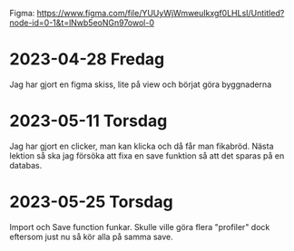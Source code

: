Figma: https://www.figma.com/file/YUUyWjWmweuIkxgf0LHLsI/Untitled?node-id=0-1&t=lNwb5eoNGn97owol-0

# 2023-04-28 Fredag
Jag har gjort en figma skiss, lite på view och börjat göra byggnaderna

# 2023-05-11 Torsdag
Jag har gjort en clicker, man kan klicka och då får man fikabröd. Nästa lektion så ska jag försöka att fixa en save funktion så att det sparas på en databas.

# 2023-05-25 Torsdag
Import och Save function funkar. Skulle ville göra flera "profiler" dock eftersom just nu så kör alla på samma save.
